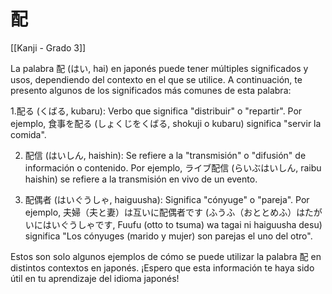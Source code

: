 # 配

[[Kanji - Grado 3]]

La palabra 配 (はい, hai) en japonés puede tener múltiples significados y usos, dependiendo del contexto en el que se utilice. A continuación, te presento algunos de los significados más comunes de esta palabra:

1.配る (くばる, kubaru): Verbo que significa "distribuir" o "repartir". Por ejemplo, 食事を配る (しょくじをくばる, shokuji o kubaru) significa "servir la comida".

2. 配信 (はいしん, haishin): Se refiere a la "transmisión" o "difusión" de información o contenido. Por ejemplo, ライブ配信 (らいぶはいしん, raibu haishin) se refiere a la transmisión en vivo de un evento.

3. 配偶者 (はいぐうしゃ, haiguusha): Significa "cónyuge" o "pareja". Por ejemplo, 夫婦（夫と妻）は互いに配偶者です (ふうふ（おととめふ）はたがいにはいぐうしゃです, Fuufu (otto to tsuma) wa tagai ni haiguusha desu) significa "Los cónyuges (marido y mujer) son parejas el uno del otro".

Estos son solo algunos ejemplos de cómo se puede utilizar la palabra 配 en distintos contextos en japonés. ¡Espero que esta información te haya sido útil en tu aprendizaje del idioma japonés!
